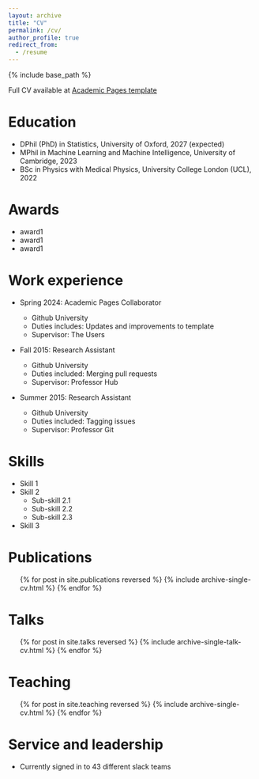 ```yaml
---
layout: archive
title: "CV"
permalink: /cv/
author_profile: true
redirect_from:
  - /resume
---
```


{% include base_path %}

Full CV available at [Academic Pages template](https://github.com/academicpages/academicpages.github.io)

Education
======
* DPhil (PhD) in Statistics, University of Oxford, 2027 (expected)
* MPhil in Machine Learning and Machine Intelligence, University of Cambridge, 2023
* BSc in Physics with Medical Physics, University College London (UCL), 2022
  
Awards
======
* award1
* award1
* award1

Work experience
======
* Spring 2024: Academic Pages Collaborator
  * Github University
  * Duties includes: Updates and improvements to template
  * Supervisor: The Users

* Fall 2015: Research Assistant
  * Github University
  * Duties included: Merging pull requests
  * Supervisor: Professor Hub

* Summer 2015: Research Assistant
  * Github University
  * Duties included: Tagging issues
  * Supervisor: Professor Git
  
Skills
======
* Skill 1
* Skill 2
  * Sub-skill 2.1
  * Sub-skill 2.2
  * Sub-skill 2.3
* Skill 3

Publications
======
  <ul>{% for post in site.publications reversed %}
    {% include archive-single-cv.html %}
  {% endfor %}</ul>
  
Talks
======
  <ul>{% for post in site.talks reversed %}
    {% include archive-single-talk-cv.html  %}
  {% endfor %}</ul>
  
Teaching
======
  <ul>{% for post in site.teaching reversed %}
    {% include archive-single-cv.html %}
  {% endfor %}</ul>
  
Service and leadership
======
* Currently signed in to 43 different slack teams
